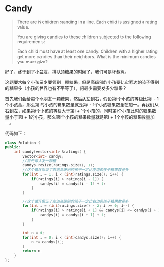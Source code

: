 # Candy

> There are N children standing in a line. Each child is assigned a rating value.
>
> You are giving candies to these children subjected to the following requirements:
>
> Each child must have at least one candy. Children with a higher rating get more candies than their neighbors. What is the minimum candies you must give?

好了，终于到了小盆友，排队领糖果的时候了，我们可是坏叔叔。

这题要求每个小孩至少要领到一颗糖果，但是高级别的小孩要比它旁边的孩子得到的糖果多（小孩的世界也有不平等了），问最少需要发多少糖果？

首先我们会给每个小朋友一颗糖果，然后从左到右，假设第i个小孩的等级比第i - 1个小孩高，那么第i的小孩的糖果数量就是第i - 1个小孩糖果数量在加一。再我们从右到左，如果第i个小孩的等级大于第i + 1个小孩的，同时第i个小孩此时的糖果数量小于第i + 1的小孩，那么第i个小孩的糖果数量就是第i + 1个小孩的糖果数量加一。

代码如下：

```cpp
class Solution {
public:
    int candy(vector<int> &ratings) {
        vector<int> candys;
        //首先每人发一颗糖
        candys.resize(ratings.size(), 1);
        //这个循环保证了右边高级别的孩子一定比左边的孩子糖果数量多
        for(int i = 1; i < (int)ratings.size(); i++) {
            if(ratings[i] > ratings[i - 1]) {
                candys[i] = candys[i - 1] + 1;
            }
        }

        //这个循环保证了左边高级别的孩子一定比右边的孩子糖果数量多
        for(int i = (int)ratings.size() - 2; i >= 0; i--) {
            if(ratings[i] > ratings[i + 1] && candys[i] <= candys[i + 1]) {
                candys[i] = candys[i + 1] + 1;
            }
        }

        int n = 0;
        for(int i = 0; i < (int)candys.size(); i++) {
            n += candys[i];
        }
        return n;
    }
};
```

